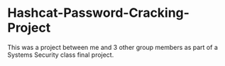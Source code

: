 # Hashcat-Password-Cracking-Project
This was a project between me and 3 other group members as part of a Systems Security class final project.
